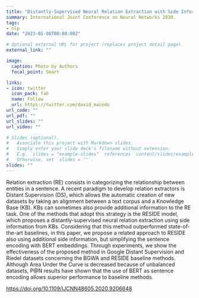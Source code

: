 ```yaml
---
title: "Distantly-Supervised Neural Relation Extraction with Side Information using BERT"
summary: International Joint Conference on Neural Networks 2020.
tags:
- nlp
date: "2023-01-08T00:00:00Z"

# Optional external URL for project (replaces project detail page).
external_link: ""

image:
  caption: Photo by Authors
  focal_point: Smart

links:
- icon: twitter
  icon_pack: fab
  name: Follow
  url: https://twitter.com/david_macedo
url_code: ""
url_pdf: ""
url_slides: ""
url_video: ""

# Slides (optional).
#   Associate this project with Markdown slides.
#   Simply enter your slide deck's filename without extension.
#   E.g. `slides = "example-slides"` references `content/slides/example-slides.md`.
#   Otherwise, set `slides = ""`.
slides: ""
---
```


Relation extraction (RE) consists in categorizing the relationship between entities in a sentence. A recent paradigm to develop relation extractors is Distant Supervision (DS), which allows the automatic creation of new datasets by taking an alignment between a text corpus and a Knowledge Base (KB). KBs can sometimes also provide additional information to the RE task. One of the methods that adopt this strategy is the RESIDE model, which proposes a distantly-supervised neural relation extraction using side information from KBs. Considering that this method outperformed state-of-the-art baselines, in this paper, we propose a related approach to RESIDE also using additional side information, but simplifying the sentence encoding with BERT embeddings. Through experiments, we show the effectiveness of the proposed method in Google Distant Supervision and Riedel datasets concerning the BGWA and RESIDE baseline methods. Although Area Under the Curve is decreased because of unbalanced datasets, P@N results have shown that the use of BERT as sentence encoding allows superior performance to baseline methods.

https://doi.org/10.1109/IJCNN48605.2020.9206648

